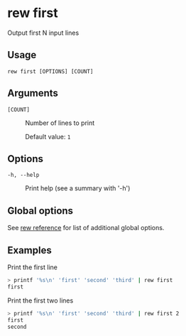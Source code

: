 # rew first

Output first N input lines

## Usage

```
rew first [OPTIONS] [COUNT]
```

## Arguments

<dl>
<dt><code>[COUNT]</code></dt>
<dd>

Number of lines to print

Default value: `1`
</dd>
</dl>

## Options

<dl>

<dt><code>-h, --help</code></dt>
<dd>

Print help (see a summary with '-h')
</dd>
</dl>

## Global options

See [rew reference](rew.md#global-options) for list of additional global options.

## Examples

Print the first line

```sh
> printf '%s\n' 'first' 'second' 'third' | rew first
first
```

Print the first two lines

```sh
> printf '%s\n' 'first' 'second' 'third' | rew first 2
first
second
```
